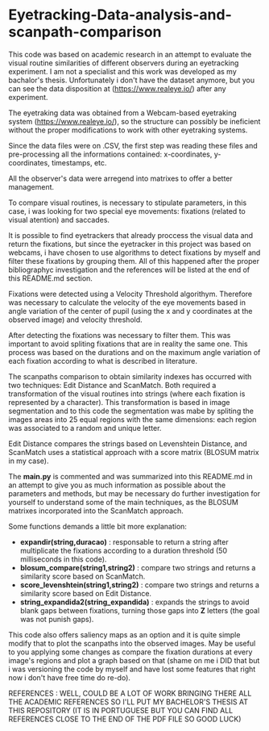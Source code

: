 # Eyetracking-Data-analysis-and-scanpath-comparison
This code was based on academic research in an attempt to evaluate the visual routine similarities of different observers during an eyetracking experiment. I am not a specialist and this work was developed as my bachalor's thesis. Unfortunately i don't have the dataset anymore, but you can see the data disposition at (https://www.realeye.io/) after any experiment.

The eyetraking data was obtained from a Webcam-based eyetraking system (https://www.realeye.io/), so the structure can possibly be ineficient without the proper modifications to work with other eyetraking systems.

Since the data files were on .CSV, the first step was reading these files and pre-processing all the informations contained: x-coordinates, y-coordinates, timestamps, etc.

All the observer's data were arregend into matrixes to offer a better management.

To compare visual routines, is necessary to stipulate parameters, in this case, i was looking for two special eye movements: fixations (related to visual atention) and saccades.

It is possible to find eyetrackers that already proccess the visual data and return the fixations, but since the eyetracker in this project was based on webcams, i have chosen to use algorithms to detect fixations by myself and filter these fixations by grouping them. All of this happened after the proper bibliographyc investigation and the references will be listed at the end of this README.md section.

Fixations were detected using a Velocity Threshold algorithym. Therefore was necessary to calculate the velocity of the eye movements based in angle variation of the center of pupil (using the x and y coordinates at the observed image) and velocity threshold. 

After detecting the fixations was necessary to filter them. This was important to avoid spliting fixations that are in reality the same one. This process was based on the durations and on the maximum angle variation of each fixation according to what is described in literature.

The scanpaths comparison to obtain similarity indexes has occurred with two techniques: Edit Distance and ScanMatch. Both required a transformation of the visual routines into strings (where each fixation is represented by a character). This transformation is based in image segmentation and to this code the segmentation was mabe by spliting the images areas into 25 equal regions with the same dimensions: each region was associated to a random and unique letter.

Edit Distance compares the strings based on Levenshtein Distance, and ScanMatch uses a statistical approach with a score matrix (BLOSUM matrix in my case).

The **main.py** is commented and was summarized into this README.md in an attempt to give you as much information as possible about the parameters and methods, but may be necessary do further investigation for yourself to understand some of the main techniques, as the BLOSUM matrixes incorporated into the ScanMatch approach.

Some functions demands a little bit more explanation:

- **expandir(string,duracao)** : responsable to return a string after multiplicate the fixations according to a duration threshold (50 milliseconds in this code).
- **blosum_compare(string1,string2)** : compare two strings and returns a similarity score based on ScanMatch.
- **score_levenshtein(string1,string2)** : compare two strings and returns a similarity score based on Edit Distance.
- **string_expandida2(string_expandida)** : expands the strings to avoid blank gaps between fixations, turning those gaps into **Z** letters (the goal was not punish gaps).

This code also offers saliency maps as an option and it is quite simple modify that to plot the scanpaths into the observed images.
May be useful to you applying some changes as compare the fixation durations at every image's regions and plot a graph based on that (shame on me i DID that but i was versioning the code by myself and have lost some features that right now i don't have free time do re-do).

REFERENCES : WELL, COULD BE A LOT OF WORK BRINGING THERE ALL THE ACADEMIC REFERENCES SO I'LL PUT MY BACHELOR'S THESIS AT THIS REPOSITORY (IT IS IN PORTUGUESE BUT YOU CAN FIND ALL REFERENCES CLOSE TO THE END OF THE PDF FILE SO GOOD LUCK)





